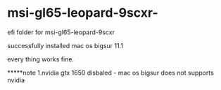 # msi-gl65-leopard-9scxr-
efi folder for msi-gl65-leopard-9scxr

successfully installed mac os bigsur 11.1

every thing works fine.

*****note
1.nvidia gtx 1650 disbaled   -   mac os bigsur does not supports nvidia 

